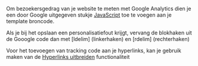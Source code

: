 Om bezoekersgedrag van je website te meten met Google Analytics dien je
een door Google uitgegeven stukje
[JavaScript](http://code.google.com/apis/analytics/docs/tracking/home.html)
toe te voegen aan je template broncode.

Als je bij het opslaan een personalisatiefout krijgt, vervang de
blokhaken uit de Gooogle code dan met [ldelim] (linkerhaken) en [rdelim]
(rechterhaken)

Voor het toevoegen van tracking code aan je hyperlinks, kan je gebruik
maken van de [Hyperlinks
uitbreiden](./hyperlinks-uitbreiden-met-google-analytics-variabelen.md)
functionaliteit
